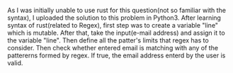 As I was initially unable to use rust for this question(not so familiar with the syntax), I uploaded the solution to this problem in Python3.
 After learning syntax of rust(related to Regex), first step was to create a variable "line" which is mutable.
After that, take the input(e-mail address) and assign it to the variable "line".
Then define all the patter's limits that regex has to consider.
Then check whether entered email is matching with any of the pattererns formed by regex.
If true, the email address enterd by the user is valid.
 
